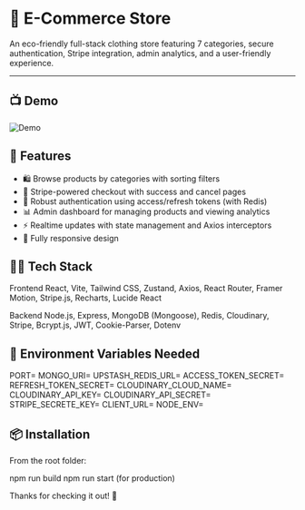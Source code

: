 # 📌 E-Commerce Store

An eco-friendly full-stack clothing store featuring 7 categories, secure authentication, Stripe integration, admin analytics, and a user-friendly experience.

---

## 📺 Demo


![Demo](./frontend/public/gif/)



## 🚀 Features

- 🛍️ Browse products by categories with sorting filters
- 🧾 Stripe-powered checkout with success and cancel pages
- 🔐 Robust authentication using access/refresh tokens (with Redis)
- 📊 Admin dashboard for managing products and viewing analytics
- ⚡ Realtime updates with state management and Axios interceptors
- 📱 Fully responsive design

## 🧑‍💻 Tech Stack

Frontend
React, Vite, Tailwind CSS, Zustand, Axios, React Router, Framer Motion, Stripe.js, Recharts, Lucide React

Backend
Node.js, Express, MongoDB (Mongoose), Redis, Cloudinary, Stripe, Bcrypt.js, JWT, Cookie-Parser, Dotenv


## 🔐 Environment Variables Needed

PORT=
MONGO_URI=
UPSTASH_REDIS_URL=
ACCESS_TOKEN_SECRET=
REFRESH_TOKEN_SECRET=
CLOUDINARY_CLOUD_NAME=
CLOUDINARY_API_KEY=
CLOUDINARY_API_SECRET=
STRIPE_SECRETE_KEY=
CLIENT_URL=
NODE_ENV=


## 📦 Installation

From the root folder:

npm run build 
npm run start (for production)


Thanks for checking it out! 🌿